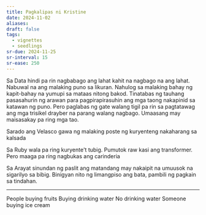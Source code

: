 ```yaml
---
title: Pagkalipas ni Kristine
date: 2024-11-02
aliases: 
draft: false
tags:
  - vignettes
  - seedlings
sr-due: 2024-11-25
sr-interval: 15
sr-ease: 250
---
```

Sa Data hindi pa rin nagbabago ang lahat kahit na nagbago na ang lahat. Nabuwal na ang malaking puno sa likuran. Nahulog sa malaking bahay ng kapit-bahay na yumupi sa mataas nitong bakod. Tinatabas ng tauhang pasasahurin ng arawan para pagpirapirasuhin ang mga taong nakapinid sa katawan ng puno. Pero paglabas ng gate walang tigil pa rin sa pagtatawag ang mga trisikel drayber na parang walang nagbago. Umaasang may maisasakay pa ring mga tao.

Sarado ang Velasco gawa ng malaking poste ng kuryenteng nakaharang sa kalsada

Sa Ruby wala pa ring kuryente't tubig. Pumutok raw kasi ang transformer. Pero maaga pa ring nagbukas ang carinderia

Sa Arayat sinundan ng paslit ang matandang may nakaipit na umuusok na sigarilyo sa bibig. Binigyan nito ng limangpiso ang bata, pambili ng pagkain sa tindahan.

***
People buying fruits
Buying drinking water
No drinking water
Someone buying ice cream